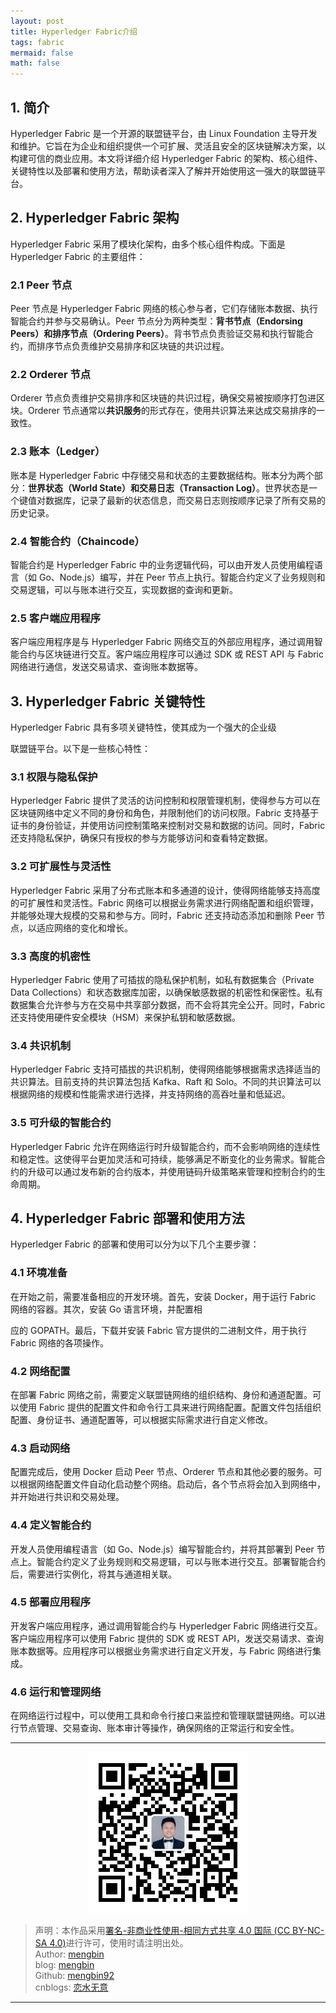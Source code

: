 ```yaml
---
layout: post
title: Hyperledger Fabric介绍
tags: fabric
mermaid: false
math: false
---  
```


## 1. 简介

Hyperledger Fabric 是一个开源的联盟链平台，由 Linux Foundation 主导开发和维护。它旨在为企业和组织提供一个可扩展、灵活且安全的区块链解决方案，以构建可信的商业应用。本文将详细介绍 Hyperledger Fabric 的架构、核心组件、关键特性以及部署和使用方法，帮助读者深入了解并开始使用这一强大的联盟链平台。

## 2. Hyperledger Fabric 架构

Hyperledger Fabric 采用了模块化架构，由多个核心组件构成。下面是 Hyperledger Fabric 的主要组件：

### 2.1 Peer 节点

Peer 节点是 Hyperledger Fabric 网络的核心参与者，它们存储账本数据、执行智能合约并参与交易确认。Peer 节点分为两种类型：**背书节点（Endorsing Peers）**和**排序节点（Ordering Peers）**。背书节点负责验证交易和执行智能合约，而排序节点负责维护交易排序和区块链的共识过程。

### 2.2 Orderer 节点

Orderer 节点负责维护交易排序和区块链的共识过程，确保交易被按顺序打包进区块。Orderer 节点通常以**共识服务**的形式存在，使用共识算法来达成交易排序的一致性。

### 2.3 账本（Ledger）

账本是 Hyperledger Fabric 中存储交易和状态的主要数据结构。账本分为两个部分：**世界状态（World State）**和**交易日志（Transaction Log）**。世界状态是一个键值对数据库，记录了最新的状态信息，而交易日志则按顺序记录了所有交易的历史记录。

### 2.4 智能合约（Chaincode）

智能合约是 Hyperledger Fabric 中的业务逻辑代码，可以由开发人员使用编程语言（如 Go、Node.js）编写，并在 Peer 节点上执行。智能合约定义了业务规则和交易逻辑，可以与账本进行交互，实现数据的查询和更新。

### 2.5 客户端应用程序

客户端应用程序是与 Hyperledger Fabric 网络交互的外部应用程序，通过调用智能合约与区块链进行交互。客户端应用程序可以通过 SDK 或 REST API 与 Fabric 网络进行通信，发送交易请求、查询账本数据等。

## 3. Hyperledger Fabric 关键特性

Hyperledger Fabric 具有多项关键特性，使其成为一个强大的企业级

联盟链平台。以下是一些核心特性：

### 3.1 权限与隐私保护

Hyperledger Fabric 提供了灵活的访问控制和权限管理机制，使得参与方可以在区块链网络中定义不同的身份和角色，并限制他们的访问权限。Fabric 支持基于证书的身份验证，并使用访问控制策略来控制对交易和数据的访问。同时，Fabric 还支持隐私保护，确保只有授权的参与方能够访问和查看特定数据。

### 3.2 可扩展性与灵活性

Hyperledger Fabric 采用了分布式账本和多通道的设计，使得网络能够支持高度的可扩展性和灵活性。Fabric 网络可以根据业务需求进行网络配置和组织管理，并能够处理大规模的交易和参与方。同时，Fabric 还支持动态添加和删除 Peer 节点，以适应网络的变化和增长。

### 3.3 高度的机密性

Hyperledger Fabric 使用了可插拔的隐私保护机制，如私有数据集合（Private Data Collections）和状态数据库加密，以确保敏感数据的机密性和保密性。私有数据集合允许参与方在交易中共享部分数据，而不会将其完全公开。同时，Fabric 还支持使用硬件安全模块（HSM）来保护私钥和敏感数据。

### 3.4 共识机制

Hyperledger Fabric 支持可插拔的共识机制，使得网络能够根据需求选择适当的共识算法。目前支持的共识算法包括 Kafka、Raft 和 Solo。不同的共识算法可以根据网络的规模和性能需求进行选择，并支持网络的高吞吐量和低延迟。

### 3.5 可升级的智能合约

Hyperledger Fabric 允许在网络运行时升级智能合约，而不会影响网络的连续性和稳定性。这使得平台更加灵活和可持续，能够满足不断变化的业务需求。智能合约的升级可以通过发布新的合约版本，并使用链码升级策略来管理和控制合约的生命周期。

## 4. Hyperledger Fabric 部署和使用方法

Hyperledger Fabric 的部署和使用可以分为以下几个主要步骤：

### 4.1 环境准备

在开始之前，需要准备相应的开发环境。首先，安装 Docker，用于运行 Fabric 网络的容器。其次，安装 Go 语言环境，并配置相

应的 GOPATH。最后，下载并安装 Fabric 官方提供的二进制文件，用于执行 Fabric 网络的各项操作。

### 4.2 网络配置

在部署 Fabric 网络之前，需要定义联盟链网络的组织结构、身份和通道配置。可以使用 Fabric 提供的配置文件和命令行工具来进行网络配置。配置文件包括组织配置、身份证书、通道配置等，可以根据实际需求进行自定义修改。

### 4.3 启动网络

配置完成后，使用 Docker 启动 Peer 节点、Orderer 节点和其他必要的服务。可以根据网络配置文件自动化启动整个网络。启动后，各个节点将会加入到网络中，并开始进行共识和交易处理。

### 4.4 定义智能合约

开发人员使用编程语言（如 Go、Node.js）编写智能合约，并将其部署到 Peer 节点上。智能合约定义了业务规则和交易逻辑，可以与账本进行交互。部署智能合约后，需要进行实例化，将其与通道相关联。

### 4.5 部署应用程序

开发客户端应用程序，通过调用智能合约与 Hyperledger Fabric 网络进行交互。客户端应用程序可以使用 Fabric 提供的 SDK 或 REST API，发送交易请求、查询账本数据等。应用程序可以根据业务需求进行自定义开发，与 Fabric 网络进行集成。

### 4.6 运行和管理网络

在网络运行过程中，可以使用工具和命令行接口来监控和管理联盟链网络。可以进行节点管理、交易查询、账本审计等操作，确保网络的正常运行和安全性。  

---

<div align="center">
  <img src="../img/qrcode_wechat.jpg" alt="孟斯特">
</div>

> 声明：本作品采用[署名-非商业性使用-相同方式共享 4.0 国际 (CC BY-NC-SA 4.0)](https://creativecommons.org/licenses/by-nc-sa/4.0/deed.zh)进行许可，使用时请注明出处。  
> Author: [mengbin](mengbin1992@outlook.com)  
> blog: [mengbin](https://mengbin.top)  
> Github: [mengbin92](https://mengbin92.github.io/)  
> cnblogs: [恋水无意](https://www.cnblogs.com/lianshuiwuyi/)  

---
